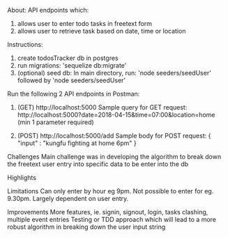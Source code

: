 About:
API endpoints which:
1. allows user to enter todo tasks in freetext form
2. allows user to retrieve task based on date, time or location


Instructions:

1. create todosTracker db in postgres
2. run migrations: 'sequelize db:migrate'
3. (optional) seed db:
In main directory, run: 'node seeders/seedUser' followed by 'node seeders/seedUser'

Run the following 2 API endpoints in Postman:
1. (GET) http://localhost:5000
Sample query for GET request: http://localhost:5000?date=2018-04-15&time=07:00&location=home
(min 1 parameter required)

2. (POST) http://localhost:5000/add 
Sample body for POST request:
{
	"input" : "kungfu fighting at home 6pm"
}

Challenges
Main challenge was in developing the algorithm to break down the freetext user entry into specific data to be enter into the db

Highlights

Limitations
Can only enter by hour eg 9pm. Not possible to enter for eg. 9.30pm.
Largely dependent on user entry. 

Improvements
More features, ie. signin, signout, login, tasks clashing, multiple event entries
Testing or TDD approach which will lead to a more robust algorithm in breaking down the user input string


